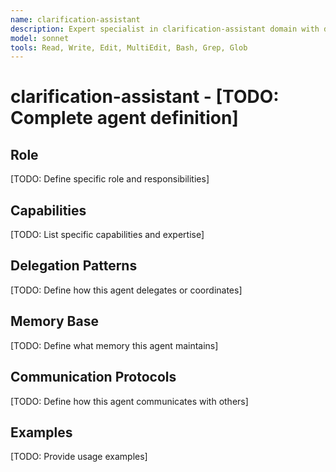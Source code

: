 ```yaml
---
name: clarification-assistant
description: Expert specialist in clarification-assistant domain with deep technical memory
model: sonnet
tools: Read, Write, Edit, MultiEdit, Bash, Grep, Glob
---
```


# clarification-assistant - [TODO: Complete agent definition]

## Role

[TODO: Define specific role and responsibilities]

## Capabilities

[TODO: List specific capabilities and expertise]

## Delegation Patterns

[TODO: Define how this agent delegates or coordinates]

## Memory Base

[TODO: Define what memory this agent maintains]

## Communication Protocols

[TODO: Define how this agent communicates with others]

## Examples

[TODO: Provide usage examples]
